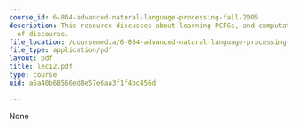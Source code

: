 ```yaml
---
course_id: 6-864-advanced-natural-language-processing-fall-2005
description: This resource discusses about learning PCFGs, and computational models
  of discourse.
file_location: /coursemedia/6-864-advanced-natural-language-processing-fall-2005/a5a40b68560ed8e57e6aa3f1f4bc456d_lec12.pdf
file_type: application/pdf
layout: pdf
title: lec12.pdf
type: course
uid: a5a40b68560ed8e57e6aa3f1f4bc456d

---
```

None